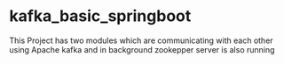 # kafka_basic_springboot
This Project has two modules which are communicating with each other using Apache kafka and in background zookepper server is also running 

